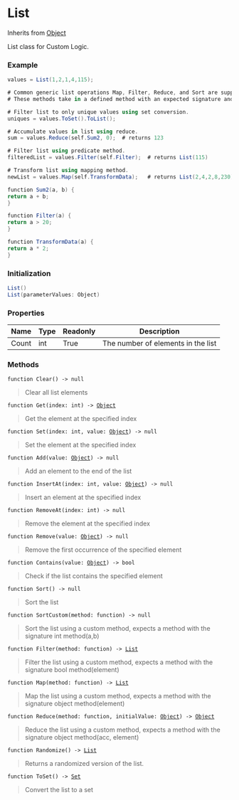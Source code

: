 # List
Inherits from [Object](../objects/Object.md)

List class for Custom Logic.

### Example
```csharp
values = List(1,2,1,4,115);

# Common generic list operations Map, Filter, Reduce, and Sort are supported.
# These methods take in a defined method with an expected signature and return type.

# Filter list to only unique values using set conversion.
uniques = values.ToSet().ToList();

# Accumulate values in list using reduce.
sum = values.Reduce(self.Sum2, 0);  # returns 123

# Filter list using predicate method.
filteredList = values.Filter(self.Filter);  # returns List(115)

# Transform list using mapping method.
newList = values.Map(self.TransformData);   # returns List(2,4,2,8,230)

function Sum2(a, b) {
return a + b;
}

function Filter(a) {
return a > 20;
}

function TransformData(a) {
return a * 2;
}
```
### Initialization
```csharp
List()
List(parameterValues: Object)
```

### Properties
|Name|Type|Readonly|Description|
|---|---|---|---|
|Count|int|True|The number of elements in the list|


### Methods
<pre class="language-typescript"><code class="lang-typescript">function Clear() -> null</code></pre>
> Clear all list elements

<pre class="language-typescript"><code class="lang-typescript">function Get(index: int) -> <a data-footnote-ref href="#user-content-fn-Object">Object</a></code></pre>
> Get the element at the specified index

<pre class="language-typescript"><code class="lang-typescript">function Set(index: int, value: <a data-footnote-ref href="#user-content-fn-Object">Object</a>) -> null</code></pre>
> Set the element at the specified index

<pre class="language-typescript"><code class="lang-typescript">function Add(value: <a data-footnote-ref href="#user-content-fn-Object">Object</a>) -> null</code></pre>
> Add an element to the end of the list

<pre class="language-typescript"><code class="lang-typescript">function InsertAt(index: int, value: <a data-footnote-ref href="#user-content-fn-Object">Object</a>) -> null</code></pre>
> Insert an element at the specified index

<pre class="language-typescript"><code class="lang-typescript">function RemoveAt(index: int) -> null</code></pre>
> Remove the element at the specified index

<pre class="language-typescript"><code class="lang-typescript">function Remove(value: <a data-footnote-ref href="#user-content-fn-Object">Object</a>) -> null</code></pre>
> Remove the first occurrence of the specified element

<pre class="language-typescript"><code class="lang-typescript">function Contains(value: <a data-footnote-ref href="#user-content-fn-Object">Object</a>) -> bool</code></pre>
> Check if the list contains the specified element

<pre class="language-typescript"><code class="lang-typescript">function Sort() -> null</code></pre>
> Sort the list

<pre class="language-typescript"><code class="lang-typescript">function SortCustom(method: function) -> null</code></pre>
> Sort the list using a custom method, expects a method with the signature int method(a,b)

<pre class="language-typescript"><code class="lang-typescript">function Filter(method: function) -> <a data-footnote-ref href="#user-content-fn-List">List</a></code></pre>
> Filter the list using a custom method, expects a method with the signature bool method(element)

<pre class="language-typescript"><code class="lang-typescript">function Map(method: function) -> <a data-footnote-ref href="#user-content-fn-List">List</a></code></pre>
> Map the list using a custom method, expects a method with the signature object method(element)

<pre class="language-typescript"><code class="lang-typescript">function Reduce(method: function, initialValue: <a data-footnote-ref href="#user-content-fn-Object">Object</a>) -> <a data-footnote-ref href="#user-content-fn-Object">Object</a></code></pre>
> Reduce the list using a custom method, expects a method with the signature object method(acc, element)

<pre class="language-typescript"><code class="lang-typescript">function Randomize() -> <a data-footnote-ref href="#user-content-fn-List">List</a></code></pre>
> Returns a randomized version of the list.

<pre class="language-typescript"><code class="lang-typescript">function ToSet() -> <a data-footnote-ref href="#user-content-fn-Set">Set</a></code></pre>
> Convert the list to a set


[^Camera]: [Camera](../static/Camera.md)
[^Character]: [Character](../objects/Character.md)
[^Collider]: [Collider](../objects/Collider.md)
[^Collision]: [Collision](../objects/Collision.md)
[^Color]: [Color](../objects/Color.md)
[^Convert]: [Convert](../static/Convert.md)
[^Cutscene]: [Cutscene](../static/Cutscene.md)
[^Dict]: [Dict](../objects/Dict.md)
[^Game]: [Game](../static/Game.md)
[^Human]: [Human](../objects/Human.md)
[^Input]: [Input](../static/Input.md)
[^Json]: [Json](../static/Json.md)
[^LineCastHitResult]: [LineCastHitResult](../objects/LineCastHitResult.md)
[^LineRenderer]: [LineRenderer](../objects/LineRenderer.md)
[^List]: [List](../objects/List.md)
[^Map]: [Map](../static/Map.md)
[^MapObject]: [MapObject](../objects/MapObject.md)
[^MapTargetable]: [MapTargetable](../objects/MapTargetable.md)
[^Math]: [Math](../static/Math.md)
[^Network]: [Network](../static/Network.md)
[^NetworkView]: [NetworkView](../objects/NetworkView.md)
[^PersistentData]: [PersistentData](../static/PersistentData.md)
[^Physics]: [Physics](../static/Physics.md)
[^Player]: [Player](../objects/Player.md)
[^Quaternion]: [Quaternion](../objects/Quaternion.md)
[^Random]: [Random](../objects/Random.md)
[^Range]: [Range](../objects/Range.md)
[^RoomData]: [RoomData](../static/RoomData.md)
[^Set]: [Set](../objects/Set.md)
[^Shifter]: [Shifter](../objects/Shifter.md)
[^String]: [String](../static/String.md)
[^Time]: [Time](../static/Time.md)
[^Titan]: [Titan](../objects/Titan.md)
[^Transform]: [Transform](../objects/Transform.md)
[^UI]: [UI](../static/UI.md)
[^Vector2]: [Vector2](../objects/Vector2.md)
[^Vector3]: [Vector3](../objects/Vector3.md)
[^Object]: [Object](../objects/Object.md)
[^Component]: [Component](../objects/Component.md)
